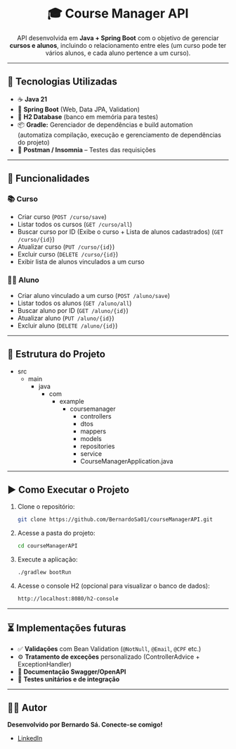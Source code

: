 <div align="center">

# 🎓 Course Manager API

API desenvolvida em **Java + Spring Boot** com o objetivo de gerenciar **cursos e alunos**, incluindo o relacionamento entre eles (um curso pode ter vários alunos, e cada aluno pertence a um curso).

</div>


---

## 🚀 Tecnologias Utilizadas

- ☕ **Java 21**
- 🌱 **Spring Boot** (Web, Data JPA, Validation)
- 🧠 **H2 Database** (banco em memória para testes)
- 📦 **Gradle:** Gerenciador de dependências e build automation (automatiza compilação, execução e gerenciamento de dependências do projeto)
- 🔧 **Postman / Insomnia** – Testes das requisições

---

## 🧩 Funcionalidades 

### 📚 Curso
-  Criar curso (`POST /curso/save`)
-  Listar todos os cursos (`GET /curso/all`)
-  Buscar curso por ID (Exibe o curso + Lista de alunos cadastrados) (`GET /curso/{id}`)
-  Atualizar curso (`PUT /curso/{id}`)
-  Excluir curso (`DELETE /curso/{id}`)
-  Exibir lista de alunos vinculados a um curso

### 👨‍🎓 Aluno
-  Criar aluno vinculado a um curso (`POST /aluno/save`)
-  Listar todos os alunos (`GET /aluno/all`)
-  Buscar aluno por ID (`GET /aluno/{id}`)
-  Atualizar aluno (`PUT /aluno/{id}`)
-  Excluir aluno (`DELETE /aluno/{id}`)

---

## 📂 Estrutura do Projeto
- src
    - main
        - java
            - com
                - example
                    - coursemanager
                        - controllers
                        - dtos
                        - mappers
                        - models
                        - repositories
                        - service
                        - CourseManagerApplication.java

---

## ▶️ Como Executar o Projeto

1. Clone o repositório:
   ```bash
   git clone https://github.com/BernardoSa01/courseManagerAPI.git
   
2. Acesse a pasta do projeto:
    ```bash
   cd courseManagerAPI
3. Execute a aplicação:
    ```bash
   ./gradlew bootRun

4. Acesse o console H2 (opcional para visualizar o banco de dados):
    ```bash
    http://localhost:8080/h2-console
   
---

## ⏳ Implementações futuras

- ✅ **Validações** com Bean Validation (`@NotNull`, `@Email`, `@CPF` etc.)
- ⚙️ **Tratamento de exceções** personalizado (ControllerAdvice + ExceptionHandler)
- 📜 **Documentação Swagger/OpenAPI**
- 🧪 **Testes unitários e de integração**

---

## 🧑‍💻 Autor

**Desenvolvido por Bernardo Sá. Conecte-se comigo!**

- [LinkedIn](https://www.linkedin.com/in/bernardosa01/)




